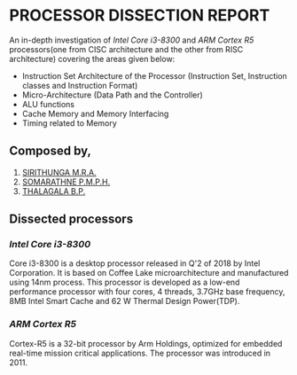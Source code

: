 # PROCESSOR DISSECTION REPORT
An in-depth investigation of *Intel Core i3-8300* and *ARM Cortex R5* processors(one from CISC architecture and the other from RISC architecture) covering the areas given below:

* Instruction Set Architecture of the Processor (Instruction Set, Instruction classes and Instruction Format)
* Micro-Architecture (Data Path and the Controller)
* ALU functions
* Cache Memory and Memory Interfacing
* Timing related to Memory

## Composed by,
1. [SIRITHUNGA M.R.A.](https://github.com/SIRITHUNGA98)
2. [SOMARATHNE P.M.P.H.](https://github.com/PamudithaSomarathne)
3. [THALAGALA B.P.](https://github.com/bimalka98)

## Dissected processors

### *Intel Core i3-8300*
Core i3-8300 is a desktop processor released in Q'2 of 2018 by Intel Corporation. It is based on Coffee Lake
microarchitecture and manufactured using 14nm process. This processor is developed as a low-end performance
processor with four cores, 4 threads, 3.7GHz base frequency, 8MB Intel Smart Cache and 62 W Thermal Design
Power(TDP).

### *ARM Cortex R5*
Cortex-R5 is a 32-bit processor by Arm Holdings, optimized for embedded real-time mission critical applications. The
processor was introduced in 2011.
